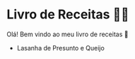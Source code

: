 # Livro de Receitas :man_cook:

Olá! Bem vindo ao meu livro de receitas :wave:

- Lasanha de Presunto e Queijo
